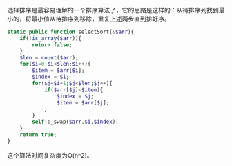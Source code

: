 选择排序是最容易理解的一个排序算法了，它的思路是这样的：从待排序列找到最小的，将最小值从待排序列移除，重复上述两步直到排好序。

```php
static public function selectSort(&$arr){
	if(!is_array($arr)){
		return false;
	}
	$len = count($arr);
	for($i=0;$i<$len;$i++){
		$item = $arr[$i];
		$index = $i;
		for($j=$i+1;$j<$len;$j++){
			if($arr[$j]<$item){
				$index = $j;
				$item = $arr[$j];
			}
		}
		self::_swap($arr,$i,$index);
	}
	return true;
}
```

这个算法时间复杂度为O(n^2)。